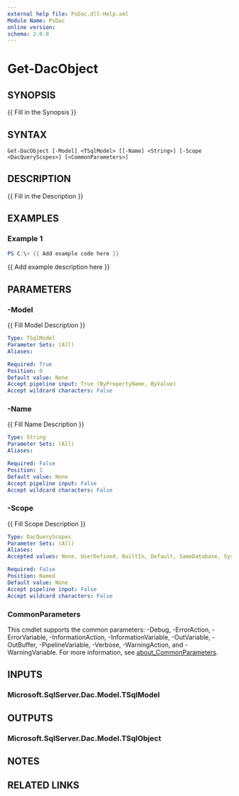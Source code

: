 ```yaml
---
external help file: PsDac.dll-Help.xml
Module Name: PsDac
online version:
schema: 2.0.0
---
```


# Get-DacObject

## SYNOPSIS
{{ Fill in the Synopsis }}

## SYNTAX

```
Get-DacObject [-Model] <TSqlModel> [[-Name] <String>] [-Scope <DacQueryScopes>] [<CommonParameters>]
```

## DESCRIPTION
{{ Fill in the Description }}

## EXAMPLES

### Example 1
```powershell
PS C:\> {{ Add example code here }}
```

{{ Add example description here }}

## PARAMETERS

### -Model
{{ Fill Model Description }}

```yaml
Type: TSqlModel
Parameter Sets: (All)
Aliases:

Required: True
Position: 0
Default value: None
Accept pipeline input: True (ByPropertyName, ByValue)
Accept wildcard characters: False
```

### -Name
{{ Fill Name Description }}

```yaml
Type: String
Parameter Sets: (All)
Aliases:

Required: False
Position: 1
Default value: None
Accept pipeline input: False
Accept wildcard characters: False
```

### -Scope
{{ Fill Scope Description }}

```yaml
Type: DacQueryScopes
Parameter Sets: (All)
Aliases:
Accepted values: None, UserDefined, BuiltIn, Default, SameDatabase, System, All

Required: False
Position: Named
Default value: None
Accept pipeline input: False
Accept wildcard characters: False
```

### CommonParameters
This cmdlet supports the common parameters: -Debug, -ErrorAction, -ErrorVariable, -InformationAction, -InformationVariable, -OutVariable, -OutBuffer, -PipelineVariable, -Verbose, -WarningAction, and -WarningVariable. For more information, see [about_CommonParameters](http://go.microsoft.com/fwlink/?LinkID=113216).

## INPUTS

### Microsoft.SqlServer.Dac.Model.TSqlModel

## OUTPUTS

### Microsoft.SqlServer.Dac.Model.TSqlObject

## NOTES

## RELATED LINKS
